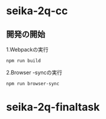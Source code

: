 # seika-2q-cc

## 開発の開始

1.Webpackの実行

```
npm run build
```

2.Browser -syncの実行

```
npm run browser-sync
```
# seika-2q-finaltask
